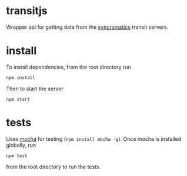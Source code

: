 # transitjs
Wrapper api for getting data from the [syncromatics](http://syncromatics.com) transit servers.

# install
To install dependencies, from the root directory run

`npm install`

Then to start the server

`npm start`

# tests
Uses [mocha](http://visionmedia.github.io/mocha/) for testing (`npm install mocha -g`). Once mocha is installed globally, run

`npm test`

from the root directory to run the tests.
